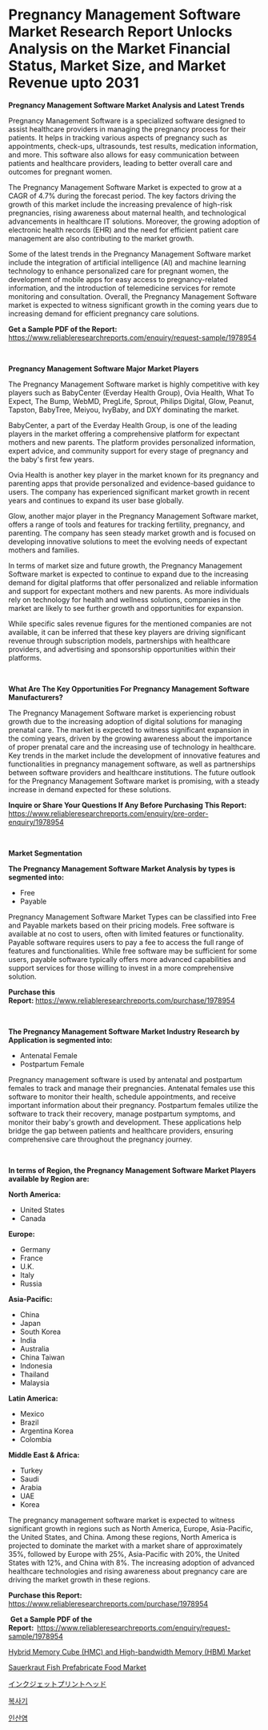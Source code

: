 <p><h1>Pregnancy Management Software Market Research Report Unlocks Analysis on the Market Financial Status, Market Size, and Market Revenue upto 2031</h1></p><p><strong>Pregnancy Management Software Market Analysis and Latest Trends</strong></p>
<p><p>Pregnancy Management Software is a specialized software designed to assist healthcare providers in managing the pregnancy process for their patients. It helps in tracking various aspects of pregnancy such as appointments, check-ups, ultrasounds, test results, medication information, and more. This software also allows for easy communication between patients and healthcare providers, leading to better overall care and outcomes for pregnant women.</p><p>The Pregnancy Management Software Market is expected to grow at a CAGR of 4.7% during the forecast period. The key factors driving the growth of this market include the increasing prevalence of high-risk pregnancies, rising awareness about maternal health, and technological advancements in healthcare IT solutions. Moreover, the growing adoption of electronic health records (EHR) and the need for efficient patient care management are also contributing to the market growth.</p><p>Some of the latest trends in the Pregnancy Management Software market include the integration of artificial intelligence (AI) and machine learning technology to enhance personalized care for pregnant women, the development of mobile apps for easy access to pregnancy-related information, and the introduction of telemedicine services for remote monitoring and consultation. Overall, the Pregnancy Management Software market is expected to witness significant growth in the coming years due to increasing demand for efficient pregnancy care solutions.</p></p>
<p><strong>Get a Sample PDF of the Report:&nbsp;</strong> <a href="https://www.reliableresearchreports.com/enquiry/request-sample/1978954">https://www.reliableresearchreports.com/enquiry/request-sample/1978954</a></p>
<p>&nbsp;</p>
<p><strong>Pregnancy Management Software Major Market Players</strong></p>
<p><p>The Pregnancy Management Software market is highly competitive with key players such as BabyCenter (Everday Health Group), Ovia Health, What To Expect, The Bump, WebMD, PregLife, Sprout, Philips Digital, Glow, Peanut, Tapston, BabyTree, Meiyou, IvyBaby, and DXY dominating the market.</p><p>BabyCenter, a part of the Everday Health Group, is one of the leading players in the market offering a comprehensive platform for expectant mothers and new parents. The platform provides personalized information, expert advice, and community support for every stage of pregnancy and the baby's first few years.</p><p>Ovia Health is another key player in the market known for its pregnancy and parenting apps that provide personalized and evidence-based guidance to users. The company has experienced significant market growth in recent years and continues to expand its user base globally.</p><p>Glow, another major player in the Pregnancy Management Software market, offers a range of tools and features for tracking fertility, pregnancy, and parenting. The company has seen steady market growth and is focused on developing innovative solutions to meet the evolving needs of expectant mothers and families.</p><p>In terms of market size and future growth, the Pregnancy Management Software market is expected to continue to expand due to the increasing demand for digital platforms that offer personalized and reliable information and support for expectant mothers and new parents. As more individuals rely on technology for health and wellness solutions, companies in the market are likely to see further growth and opportunities for expansion.</p><p>While specific sales revenue figures for the mentioned companies are not available, it can be inferred that these key players are driving significant revenue through subscription models, partnerships with healthcare providers, and advertising and sponsorship opportunities within their platforms.</p></p>
<p>&nbsp;</p>
<p><strong>What Are The Key Opportunities For Pregnancy Management Software Manufacturers?</strong></p>
<p><p>The Pregnancy Management Software market is experiencing robust growth due to the increasing adoption of digital solutions for managing prenatal care. The market is expected to witness significant expansion in the coming years, driven by the growing awareness about the importance of proper prenatal care and the increasing use of technology in healthcare. Key trends in the market include the development of innovative features and functionalities in pregnancy management software, as well as partnerships between software providers and healthcare institutions. The future outlook for the Pregnancy Management Software market is promising, with a steady increase in demand expected for these solutions.</p></p>
<p><strong>Inquire or Share Your Questions If Any Before Purchasing This Report:</strong> <a href="https://www.reliableresearchreports.com/enquiry/pre-order-enquiry/1978954">https://www.reliableresearchreports.com/enquiry/pre-order-enquiry/1978954</a></p>
<p>&nbsp;</p>
<p><strong>Market Segmentation</strong></p>
<p><strong>The Pregnancy Management Software Market Analysis by types is segmented into:</strong></p>
<p><ul><li>Free</li><li>Payable</li></ul></p>
<p><p>Pregnancy Management Software Market Types can be classified into Free and Payable markets based on their pricing models. Free software is available at no cost to users, often with limited features or functionality. Payable software requires users to pay a fee to access the full range of features and functionalities. While free software may be sufficient for some users, payable software typically offers more advanced capabilities and support services for those willing to invest in a more comprehensive solution.</p></p>
<p><strong>Purchase this Report:&nbsp;</strong><a href="https://www.reliableresearchreports.com/purchase/1978954">https://www.reliableresearchreports.com/purchase/1978954</a></p>
<p>&nbsp;</p>
<p><strong>The Pregnancy Management Software Market Industry Research by Application is segmented into:</strong></p>
<p><ul><li>Antenatal Female</li><li>Postpartum Female</li></ul></p>
<p><p>Pregnancy management software is used by antenatal and postpartum females to track and manage their pregnancies. Antenatal females use this software to monitor their health, schedule appointments, and receive important information about their pregnancy. Postpartum females utilize the software to track their recovery, manage postpartum symptoms, and monitor their baby's growth and development. These applications help bridge the gap between patients and healthcare providers, ensuring comprehensive care throughout the pregnancy journey.</p></p>
<p>&nbsp;</p>
<p><strong>In terms of Region, the Pregnancy Management Software Market Players available by Region are:</strong></p>
<p>
    <p> <strong> North America: </strong>
        <ul>
            <li>United States</li>
            <li>Canada</li>
        </ul>
        </p> 
    <p> <strong> Europe: </strong>
        <ul>
            <li>Germany</li>
            <li>France</li>
            <li>U.K.</li>
            <li>Italy</li>
            <li>Russia</li>
        </ul>
        </p> 
    <p> <strong> Asia-Pacific: </strong>
        <ul>
            <li>China</li>
            <li>Japan</li>
            <li>South Korea</li>
            <li>India</li>
            <li>Australia</li>
            <li>China Taiwan</li>
            <li>Indonesia</li>
            <li>Thailand</li>
            <li>Malaysia</li>
        </ul>
        </p> 
    <p> <strong> Latin America: </strong>
        <ul>
            <li>Mexico</li>
            <li>Brazil</li>
            <li>Argentina Korea</li>
            <li>Colombia</li>
        </ul>
        </p> 
    <p> <strong> Middle East & Africa: </strong>
        <ul>
            <li>Turkey</li>
            <li>Saudi</li>
            <li>Arabia</li>
            <li>UAE</li>
            <li>Korea</li>
        </ul>
    </p>
    </p>
<p><p>The pregnancy management software market is expected to witness significant growth in regions such as North America, Europe, Asia-Pacific, the United States, and China. Among these regions, North America is projected to dominate the market with a market share of approximately 35%, followed by Europe with 25%, Asia-Pacific with 20%, the United States with 12%, and China with 8%. The increasing adoption of advanced healthcare technologies and rising awareness about pregnancy care are driving the market growth in these regions.</p></p>
<p><strong>Purchase this Report: </strong><a href="https://www.reliableresearchreports.com/purchase/1978954">https://www.reliableresearchreports.com/purchase/1978954</a></p>
<p>&nbsp;<strong>Get a Sample PDF of the Report:&nbsp;&nbsp;</strong><a href="https://www.reliableresearchreports.com/enquiry/request-sample/1978954">https://www.reliableresearchreports.com/enquiry/request-sample/1978954</a></p>
<p><strong></strong></p>
<p><p><a href="https://shimmer-gardenia-37a.notion.site/Hybrid-Memory-Cube-HMC-and-High-bandwidth-Memory-HBM-Market-Size-Growth-and-Forecast-from-2024--98a48cc65a8a40328a21b1756a995e2a">Hybrid Memory Cube (HMC) and High-bandwidth Memory (HBM) Market</a></p><p><a href="https://github.com/dx0328/Market-Research-Report-List-1/blob/main/sauerkraut-fish-prefabricate-food-market.md">Sauerkraut Fish Prefabricate Food Market</a></p><p><a href="https://medium.com/@yvettelesch/%E3%82%A4%E3%83%B3%E3%82%AF%E3%82%B8%E3%82%A7%E3%83%83%E3%83%88%E3%83%97%E3%83%AA%E3%83%B3%E3%83%88%E3%83%98%E3%83%83%E3%83%89%E5%B8%82%E5%A0%B4%E3%81%AE%E8%A6%8F%E6%A8%A1%E3%81%A8%E5%B8%82%E5%A0%B4%E5%8B%95%E5%90%91-%E5%AE%8C%E5%85%A8%E3%81%AA%E6%A5%AD%E7%95%8C%E6%A6%82%E8%A6%81-2024%E5%B9%B4%E3%81%8B%E3%82%892031%E5%B9%B4%E3%81%BE%E3%81%A7-702ff78adf0b">インクジェットプリントヘッド</a></p><p><a href="https://medium.com/@henrywheeler53/%EB%B3%B5%EC%82%AC%EA%B8%B0-%EC%8B%9C%EC%9E%A5-%EC%84%B1%EA%B3%B5%EC%A0%81%EC%9D%B8-%EB%B9%84%EC%A6%88%EB%8B%88%EC%8A%A4-%EC%A0%84%EB%9E%B5%EC%9D%98-%EC%97%B4%EC%87%A0-2031%EB%85%84%EA%B9%8C%EC%A7%80-%EC%98%88%EC%B8%A1-d721e8c3a1f7">복사기</a></p><p><a href="https://medium.com/@henrywheeler53/%EC%9D%B8%EC%82%B0%EC%97%BC-%EC%8B%9C%EC%9E%A5-%EC%9D%B8%EC%82%AC%EC%9D%B4%ED%8A%B8-%EC%8B%9C%EC%9E%A5-%EB%8F%99%ED%96%A5-%EC%84%B1%EC%9E%A5-2024%EB%85%84%EB%B6%80%ED%84%B0-2031%EB%85%84%EA%B9%8C%EC%A7%80-%EC%98%88%EC%B8%A1-6e659e0fcc40">인산염</a></p></p>